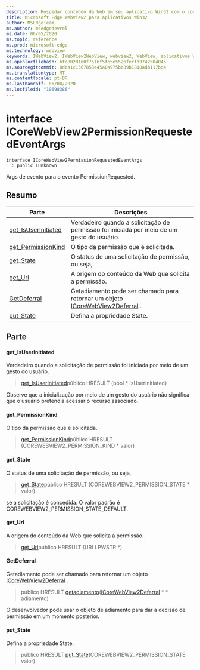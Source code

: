 ```yaml
---
description: Hospedar conteúdo da Web em seu aplicativo Win32 com o controle WebView2 do Microsoft Edge
title: Microsoft Edge WebView2 para aplicativos Win32
author: MSEdgeTeam
ms.author: msedgedevrel
ms.date: 06/05/2020
ms.topic: reference
ms.prod: microsoft-edge
ms.technology: webview
keywords: IWebView2, IWebView2WebView, webview2, WebView, aplicativos Win32, Win32, Edge, ICoreWebView2, ICoreWebView2Controller, controle do navegador, HTML Edge
ms.openlocfilehash: bfc802d160f7516f5f65e5526fecfd9742504045
ms.sourcegitcommit: 8dca1c1367853e45a0a975bc89b1818adb117bd4
ms.translationtype: MT
ms.contentlocale: pt-BR
ms.lasthandoff: 06/08/2020
ms.locfileid: "10698386"
---
```

# interface ICoreWebView2PermissionRequestedEventArgs 

```
interface ICoreWebView2PermissionRequestedEventArgs
  : public IUnknown
```

Args de evento para o evento PermissionRequested.

## Resumo

 Parte                        | Descrições
--------------------------------|---------------------------------------------
[get_IsUserInitiated](#get_isuserinitiated) | Verdadeiro quando a solicitação de permissão foi iniciada por meio de um gesto do usuário.
[get_PermissionKind](#get_permissionkind) | O tipo da permissão que é solicitada.
[get_State](#get_state) | O status de uma solicitação de permissão, ou seja,
[get_Uri](#get_uri) | A origem do conteúdo da Web que solicita a permissão.
[GetDeferral](#getdeferral) | Getadiamento pode ser chamado para retornar um objeto [ICoreWebView2Deferral](icorewebview2deferral.md) .
[put_State](#put_state) | Defina a propriedade State.

## Parte

#### get_IsUserInitiated 

Verdadeiro quando a solicitação de permissão foi iniciada por meio de um gesto do usuário.

> [get_IsUserInitiated](#get_isuserinitiated)público HRESULT (bool * IsUserInitiated)

Observe que a inicialização por meio de um gesto do usuário não significa que o usuário pretendia acessar o recurso associado.

#### get_PermissionKind 

O tipo da permissão que é solicitada.

> [get_PermissionKind](#get_permissionkind)público HRESULT (COREWEBVIEW2_PERMISSION_KIND * valor)

#### get_State 

O status de uma solicitação de permissão, ou seja,

> [get_State](#get_state)público HRESULT (COREWEBVIEW2_PERMISSION_STATE * valor)

se a solicitação é concedida. O valor padrão é COREWEBVIEW2_PERMISSION_STATE_DEFAULT.

#### get_Uri 

A origem do conteúdo da Web que solicita a permissão.

> [get_Uri](#get_uri)público HRESULT (URI LPWSTR *)

#### GetDeferral 

Getadiamento pode ser chamado para retornar um objeto [ICoreWebView2Deferral](icorewebview2deferral.md) .

> público HRESULT [getadiamento](#getdeferral)([ICoreWebView2Deferral](icorewebview2deferral.md) * * adiamento)

O desenvolvedor pode usar o objeto de adiamento para dar a decisão de permissão em um momento posterior.

#### put_State 

Defina a propriedade State.

> público HRESULT [put_State](#put_state)(COREWEBVIEW2_PERMISSION_STATE valor)

